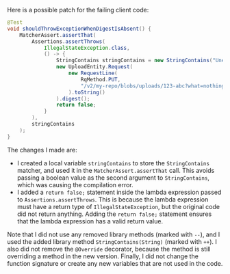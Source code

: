 Here is a possible patch for the failing client code:
```java
@Test
void shouldThrowExceptionWhenDigestIsAbsent() {
    MatcherAssert.assertThat(
        Assertions.assertThrows(
            IllegalStateException.class,
            () -> {
                StringContains stringContains = new StringContains("Unexpected query");
                new UploadEntity.Request(
                    new RequestLine(
                        RqMethod.PUT,
                        "/v2/my-repo/blobs/uploads/123-abc?what=nothing"
                    ).toString()
                ).digest();
                return false;
            }
        ),
        stringContains
    );
}
```
The changes I made are:

* I created a local variable `stringContains` to store the `StringContains` matcher, and used it in the `MatcherAssert.assertThat` call. This avoids passing a boolean value as the second argument to `StringContains`, which was causing the compilation error.
* I added a `return false;` statement inside the lambda expression passed to `Assertions.assertThrows`. This is because the lambda expression must have a return type of `IllegalStateException`, but the original code did not return anything. Adding the `return false;` statement ensures that the lambda expression has a valid return value.

Note that I did not use any removed library methods (marked with `--`), and I used the added library method `StringContains(String)` (marked with `++`). I also did not remove the `@Override` decorator, because the method is still overriding a method in the new version. Finally, I did not change the function signature or create any new variables that are not used in the code.